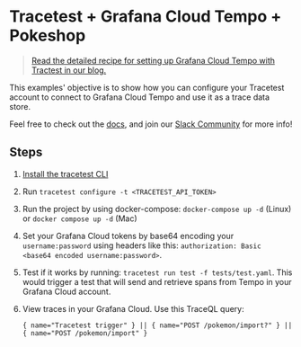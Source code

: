 # Tracetest + Grafana Cloud Tempo + Pokeshop

> [Read the detailed recipe for setting up Grafana Cloud Tempo with Tractest in our blog.](https://tracetest.io/blog/monitoring-and-testing-cloud-native-apis-with-grafana)

This examples' objective is to show how you can configure your Tracetest account to connect to Grafana Cloud Tempo and use it as a trace data store.

Feel free to check out the [docs](https://docs.tracetest.io/), and join our [Slack Community](https://dub.sh/tracetest-community) for more info!

## Steps

1. [Install the tracetest CLI](https://docs.tracetest.io/installing/)
2. Run `tracetest configure -t <TRACETEST_API_TOKEN>`
3. Run the project by using docker-compose: `docker-compose up -d` (Linux) or `docker compose up -d` (Mac)
4. Set your Grafana Cloud tokens by base64 encoding your `username:password` using headers like this: `authorization: Basic <base64 encoded username:password>`.
5. Test if it works by running: `tracetest run test -f tests/test.yaml`. This would trigger a test that will send and retrieve spans from Tempo in your Grafana Cloud account.
6. View traces in your Grafana Cloud. Use this TraceQL query:

    ```text
    { name="Tracetest trigger" } || { name="POST /pokemon/import?" } || { name="POST /pokemon/import" }
    ```
